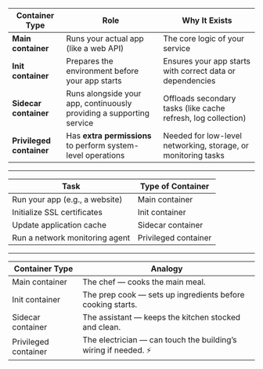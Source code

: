 | Container Type           | Role                                                                 | Why It Exists                                                 |
| ------------------------ | -------------------------------------------------------------------- | ------------------------------------------------------------- |
| **Main container**       | Runs your actual app (like a web API)                                | The core logic of your service                                |
| **Init container**       | Prepares the environment before your app starts                      | Ensures your app starts with correct data or dependencies     |
| **Sidecar container**    | Runs alongside your app, continuously providing a supporting service | Offloads secondary tasks (like cache refresh, log collection) |
| **Privileged container** | Has **extra permissions** to perform system-level operations         | Needed for low-level networking, storage, or monitoring tasks |

---

| Task                           | Type of Container          |
| ------------------------------ | -------------------------- |
| Run your app (e.g., a website) | Main container             |
| Initialize SSL certificates    | Init container             |
| Update application cache       | Sidecar container          |
| Run a network monitoring agent | Privileged container       |

---

| Container Type       | Analogy                                                        |
| -------------------- | -------------------------------------------------------------- |
| Main container       | The chef — cooks the main meal.                                |
| Init container       | The prep cook — sets up ingredients before cooking starts.     |
| Sidecar container    | The assistant — keeps the kitchen stocked and clean.           |
| Privileged container | The electrician — can touch the building’s wiring if needed. ⚡ |

